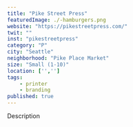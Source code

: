 ```yaml
---
title: "Pike Street Press"
featuredImage: ./-hamburgers.png
website: "https://pikestreetpress.com/"
twit: ""
inst: "pikestreetpress"
category: "P"
city: "Seattle"
neighborhood: "Pike Place Market"
size: "Small (1-10)"
location: ['','']
tags:
    - printer
    - branding
published: true
---
```


Description
